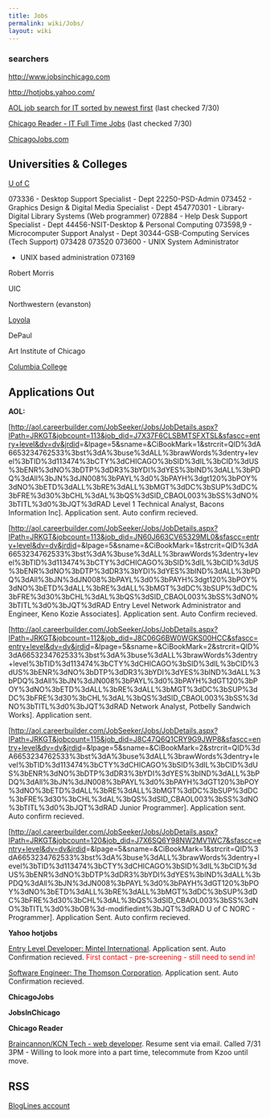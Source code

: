 ```yaml
---
title: Jobs
permalink: wiki/Jobs/
layout: wiki
---
```


### searchers

[<http://www.jobsinchicago.com>](http://www.jobsinchicago.com)

[<http://hotjobs.yahoo.com/>](http://hotjobs.yahoo.com/)

[AOL job search for IT sorted by newest
first](http://aol.careerbuilder.com/JobSeeker/Jobs/JobResults.aspx?sc=2&IPath=JRKGT&excrit=QID%3dA6653234762533%3bst%3dA%3buse%3dALL%3brawWords%3dentry+level%3bTID%3d113474%3bCTY%3dCHICAGO%3bSID%3dIL%3bCID%3dUS%3bENR%3dNO%3bDTP%3dDR3%3bYDI%3dYES%3bIND%3dALL%3bPDQ%3dAll%3bJN%3dJN008%3bPAYL%3d0%3bPAYH%3dGT120%3bPOY%3dNO%3bETD%3dALL%3bRE%3dALL%3bMGT%3dDC%3bSUP%3dDC%3bFRE%3d30%3bCHL%3dAL%3bQS%3dSID_CBAOL003%3bSS%3dNO%3bTITL%3d0%3bOB%3d-modifiedint%3bJQT%3dRAD&sd=2)
(last checked 7/30)

[Chicago Reader - IT Full Time
Jobs](http://classifieds.chicagoreader.com/gyrobase/Results?sort=date&subsection=oid%3A27048&jobType=Full-time)
(last checked 7/30)

[ChicagoJobs.com](http://www.chicagojobs.com/)

Universities & Colleges
-----------------------

[U of C](http://jobs.uchicago.com)

073336 - Desktop Support Specialist - Dept 22250-PSD-Admin 073452 -
Graphics Design & Digital Media Specialist - Dept 454770301 -
Library-Digital Library Systems (Web programmer) 072884 - Help Desk
Support Specialist - Dept 44456-NSIT-Desktop & Personal Computing
073598,9 - Microcomputer Support Analyst - Dept 30344-GSB-Computing
Services (Tech Support) 073428 073520 073600 - UNIX System Administrator
- UNIX based administration 073169

Robert Morris

UIC

Northwestern (evanston)

[Loyola](http://www.careers.luc.edu)

DePaul

Art Institute of Chicago

[Columbia College](http://www.colum.edu)

Applications Out
----------------

**AOL:**

\[<http://aol.careerbuilder.com/JobSeeker/Jobs/JobDetails.aspx?IPath=JRKGT&jobcount=113&job_did=J7X37F6CLSBMTSFXTSL&sfascc=entry+level&dv=dv&jrdid>=&lpage=5&sname=&CiBookMark=1&strcrit=QID%3dA6653234762533%3bst%3dA%3buse%3dALL%3brawWords%3dentry+level%3bTID%3d113474%3bCTY%3dCHICAGO%3bSID%3dIL%3bCID%3dUS%3bENR%3dNO%3bDTP%3dDR3%3bYDI%3dYES%3bIND%3dALL%3bPDQ%3dAll%3bJN%3dJN008%3bPAYL%3d0%3bPAYH%3dgt120%3bPOY%3dNO%3bETD%3dALL%3bRE%3dALL%3bMGT%3dDC%3bSUP%3dDC%3bFRE%3d30%3bCHL%3dAL%3bQS%3dSID\_CBAOL003%3bSS%3dNO%3bTITL%3d0%3bJQT%3dRAD
Level 1 Technical Analyst, Bacons Information Inc\]. Application sent.
Auto confirm recieved.

\[<http://aol.careerbuilder.com/JobSeeker/Jobs/JobDetails.aspx?IPath=JRKGT&jobcount=113&job_did=JN60J663CV65329ML0&sfascc=entry+level&dv=dv&jrdid>=&lpage=5&sname=&CiBookMark=1&strcrit=QID%3dA6653234762533%3bst%3dA%3buse%3dALL%3brawWords%3dentry+level%3bTID%3d113474%3bCTY%3dCHICAGO%3bSID%3dIL%3bCID%3dUS%3bENR%3dNO%3bDTP%3dDR3%3bYDI%3dYES%3bIND%3dALL%3bPDQ%3dAll%3bJN%3dJN008%3bPAYL%3d0%3bPAYH%3dgt120%3bPOY%3dNO%3bETD%3dALL%3bRE%3dALL%3bMGT%3dDC%3bSUP%3dDC%3bFRE%3d30%3bCHL%3dAL%3bQS%3dSID\_CBAOL003%3bSS%3dNO%3bTITL%3d0%3bJQT%3dRAD
Entry Level Network Administrator and Engineer, Keno Kozie Associates\].
Application sent. Auto Confirm recieved.

\[<http://aol.careerbuilder.com/JobSeeker/Jobs/JobDetails.aspx?IPath=JRKGT&jobcount=112&job_did=J8C06G6BW0WGKS00HCC&sfascc=entry+level&dv=dv&jrdid>=&lpage=5&sname=&CiBookMark=2&strcrit=QID%3dA6653234762533%3bst%3dA%3buse%3dALL%3brawWords%3dentry+level%3bTID%3d113474%3bCTY%3dCHICAGO%3bSID%3dIL%3bCID%3dUS%3bENR%3dNO%3bDTP%3dDR3%3bYDI%3dYES%3bIND%3dALL%3bPDQ%3dAll%3bJN%3dJN008%3bPAYL%3d0%3bPAYH%3dGT120%3bPOY%3dNO%3bETD%3dALL%3bRE%3dALL%3bMGT%3dDC%3bSUP%3dDC%3bFRE%3d30%3bCHL%3dAL%3bQS%3dSID\_CBAOL003%3bSS%3dNO%3bTITL%3d0%3bJQT%3dRAD
Network Analyst, Potbelly Sandwich Works\]. Application sent.

\[<http://aol.careerbuilder.com/JobSeeker/Jobs/JobDetails.aspx?IPath=JRKGT&jobcount=115&job_did=J8C47Q6Q1CRY9G9JWP8&sfascc=entry+level&dv=dv&jrdid>=&lpage=5&sname=&CiBookMark=2&strcrit=QID%3dA6653234762533%3bst%3dA%3buse%3dALL%3brawWords%3dentry+level%3bTID%3d113474%3bCTY%3dCHICAGO%3bSID%3dIL%3bCID%3dUS%3bENR%3dNO%3bDTP%3dDR3%3bYDI%3dYES%3bIND%3dALL%3bPDQ%3dAll%3bJN%3dJN008%3bPAYL%3d0%3bPAYH%3dGT120%3bPOY%3dNO%3bETD%3dALL%3bRE%3dALL%3bMGT%3dDC%3bSUP%3dDC%3bFRE%3d30%3bCHL%3dAL%3bQS%3dSID\_CBAOL003%3bSS%3dNO%3bTITL%3d0%3bJQT%3dRAD
Junior Programmer\]. Application sent. Auto confirm recieved.

\[<http://aol.careerbuilder.com/JobSeeker/Jobs/JobDetails.aspx?IPath=JRKGT&jobcount=120&job_did=J7X6SQ6Y98NW2MV1WC7&sfascc=entry+level&dv=dv&jrdid>=&lpage=5&sname=&CiBookMark=1&strcrit=QID%3dA6653234762533%3bst%3dA%3buse%3dALL%3brawWords%3dentry+level%3bTID%3d113474%3bCTY%3dCHICAGO%3bSID%3dIL%3bCID%3dUS%3bENR%3dNO%3bDTP%3dDR3%3bYDI%3dYES%3bIND%3dALL%3bPDQ%3dAll%3bJN%3dJN008%3bPAYL%3d0%3bPAYH%3dGT120%3bPOY%3dNO%3bETD%3dALL%3bRE%3dALL%3bMGT%3dDC%3bSUP%3dDC%3bFRE%3d30%3bCHL%3dAL%3bQS%3dSID\_CBAOL003%3bSS%3dNO%3bTITL%3d0%3bOB%3d-modifiedint%3bJQT%3dRAD
U of C NORC - Programmer\]. Application Sent. Auto confirm recieved.

**Yahoo hotjobs**

[Entry Level Developer: Mintel
International](http://hotjobs.yahoo.com/jobseeker/jobsearch/job_detail.html;_ylt=Aku3UOuK9wVOoSqW9Fh.mhf6Q6IX?job_id=J929456BZ).
Application sent. Auto Confirmation recieved.
<span style="color: red; ">First contact - pre-screening - still need to
send in!</span>

[Software Engineer: The Thomson
Corporation](http://hotjobs.yahoo.com/jobseeker/jobsearch/job_detail.html;_ylt=AqHbxD32ijFI0bB9t3yu7__6Q6IX?job_id=JNG99BOR0).
Application sent. Auto Confirmation recieved.

**ChicagoJobs**

**JobsInChicago**

**Chicago Reader**

[Braincannon/KCN Tech - web
developer](http://classifieds.chicagoreader.com/chicago/ViewAd?oid=oid%3A237134).
Resume sent via email. Called 7/31 3PM - Willing to look more into a
part time, telecommute from Kzoo until move.

RSS
---

[BlogLines account](http://www.bloglines.com/myblogs)
